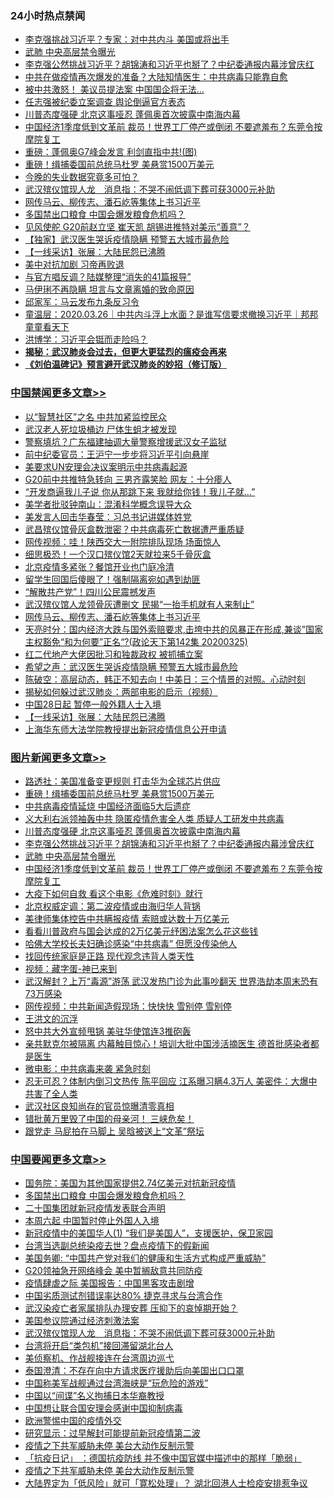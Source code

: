 <div class="catlist">
<h3>24小时热点禁闻</h3>
<ul>
<li><a href="https://github.com/fqnews/bnews/blob/master/cbnews/20200326/1300766.md">李克强挑战习近平？专家：对中共内斗 美国或将出手</a></li>
<li><a href="https://github.com/fqnews/bnews/blob/master/topimagenews/20200326/1300845.md">武肺 中央高层禁令曝光</a></li>
<li><a href="https://github.com/fqnews/bnews/blob/master/topimagenews/20200326/1300950.md">李克强公然挑战习近平？胡锦涛和习近平也掰了？中纪委通报内幕涉曾庆红</a></li>
<li><a href="https://github.com/fqnews/bnews/blob/master/cbnews/20200326/1300808.md">中共在做疫情再次爆发的准备？大陆知情医生：中共病毒只能靠自愈</a></li>
<li><a href="https://github.com/fqnews/bnews/blob/master/cnnews/20200326/1300798.md">被中共激怒！ 美议员提法案 中国国企将无法…</a></li>
<li><a href="https://github.com/fqnews/bnews/blob/master/ssgc/20200326/1300894.md">任志强被纪委立案调查  舆论倒逼官方表态</a></li>
<li><a href="https://github.com/fqnews/bnews/blob/master/topimagenews/20200326/1301004.md">川普态度强硬 北京这事哑忍 蓬佩奥首次披露中南海内幕</a></li>
<li><a href="https://github.com/fqnews/bnews/blob/master/topimagenews/20200326/1300837.md">中国经济1季度低到文革前 裁员！世界工厂停产或倒闭 不要遮羞布？东莞令按摩院复工</a></li>
<li><a href="https://github.com/fqnews/bnews/blob/master/cnnews/20200326/1300826.md">重磅：蓬佩奥G7峰会发言 利剑直指中共!(图)</a></li>
<li><a href="https://github.com/fqnews/bnews/blob/master/topimagenews/20200327/1301135.md">重磅！缉捕委国前总统马杜罗 美悬赏1500万美元</a></li>
<li><a href="https://github.com/fqnews/bnews/blob/master/finance/20200326/1300792.md">今晚的失业数据究竟多可怕？</a></li>
<li><a href="https://github.com/fqnews/bnews/blob/master/headline/20200327/1301023.md">武汉殡仪馆现人龙　消息指：不哭不闹低调下葬可获3000元补助</a></li>
<li><a href="https://github.com/fqnews/bnews/blob/master/cbnews/20200327/1301236.md">网传马云、柳传志、潘石屹等集体上书习近平</a></li>
<li><a href="https://github.com/fqnews/bnews/blob/master/headline/20200327/1301131.md">多国禁出口粮食 中国会爆发粮食危机吗？</a></li>
<li><a href="https://github.com/fqnews/bnews/blob/master/cbnews/20200326/1300849.md">见风使舵 G20前赵立坚 崔天凯 胡锡进推特对美示“善意”？</a></li>
<li><a href="https://github.com/fqnews/bnews/blob/master/comments/20200326/1301000.md">【独家】武汉医生哭诉疫情隐瞒 预警五大城市最危险</a></li>
<li><a href="https://github.com/fqnews/bnews/blob/master/cbnews/20200327/1301096.md">【一线采访】张展：大陆民怨已沸腾</a></li>
<li><a href="https://github.com/fqnews/bnews/blob/master/ssgc/20200326/1300942.md">美中对抗加剧 习帝再败退</a></li>
<li><a href="https://github.com/fqnews/bnews/blob/master/cbnews/20200326/1300817.md">与官方唱反调？陆媒整理“消失的41篇报导”</a></li>
<li><a href="https://github.com/fqnews/bnews/blob/master/yule/20200327/1301028.md">马伊琍不再隐瞒 坦言与文章离婚的致命原因</a></li>
<li><a href="https://github.com/fqnews/bnews/blob/master/bannedvideo/20200327/1301243.md">邱家军：马云发布九条反习令 </a></li>
<li><a href="https://github.com/fqnews/bnews/blob/master/taiwannews/20200326/1300916.md">童温层：2020.03.26｜中共内斗浮上水面？是谁写信要求撤换习近平｜邦邦童童看天下</a></li>
<li><a href="https://github.com/fqnews/bnews/blob/master/cbnews/20200326/1300773.md">洪博学：习近平会铤而走险吗？</a></li>
<li><b><a href="https://github.com/fqnews/bnews/blob/master/comments/20200211/1275071.md" target="_blank">揭秘：武汉肺炎会过去，但更大更猛烈的瘟疫会再来</a></b></li>
<li><b><a href="https://github.com/fqnews/bnews/blob/master/comments/20200207/1272816.md" target="_blank">《刘伯温碑记》预言避开武汉肺炎的妙招（修订版）</a></b></li>
</ul>
</div>

<div class="catlist">
<h3><a href="https://github.com/fqnews/bnews/blob/master/cbnews/" target="_blank">中国禁闻</a><span><a href="https://github.com/fqnews/bnews/blob/master/cbnews/" target="_blank" rel="nofollow">更多文章>></a></span></h3>
<ul>
<li><a href="https://github.com/fqnews/bnews/blob/master/cbnews/20200327/1301356.md" target="_blank">以“智慧社区”之名 中共加紧监控民众</a></li>
<li><a href="https://github.com/fqnews/bnews/blob/master/cbnews/20200327/1301334.md" target="_blank">武汉老人死垃圾桶边 尸体生蛆才被发现</a></li>
<li><a href="https://github.com/fqnews/bnews/blob/master/cbnews/20200327/1301302.md" target="_blank">警察填坑？广东福建抽调大量警察增援武汉女子监狱</a></li>
<li><a href="https://github.com/fqnews/bnews/blob/master/cbnews/20200327/1301301.md" target="_blank">前中纪委官员：王沪宁一步步将习近平引向悬崖</a></li>
<li><a href="https://github.com/fqnews/bnews/blob/master/cbnews/20200327/1301295.md" target="_blank">美要求UN安理会决议案明示中共病毒起源</a></li>
<li><a href="https://github.com/fqnews/bnews/blob/master/cbnews/20200327/1301294.md" target="_blank">G20前中共推特急转向 三男齐露笑脸 网友：十分瘆人</a></li>
<li><a href="https://github.com/fqnews/bnews/blob/master/cbnews/20200327/1301286.md" target="_blank">“开发商逼我儿子说 你从那跳下来 我就给你钱！我儿子就…”</a></li>
<li><a href="https://github.com/fqnews/bnews/blob/master/cbnews/20200327/1301280.md" target="_blank">美学者批驳钟南山：混淆科学概念误导大众</a></li>
<li><a href="https://github.com/fqnews/bnews/blob/master/cbnews/20200327/1301279.md" target="_blank">美发言人回击华春莹：习总书记讲媒体姓党</a></li>
<li><a href="https://github.com/fqnews/bnews/blob/master/cbnews/20200327/1301278.md" target="_blank">武昌殡仪馆骨灰盒数泄密？中共病毒死亡数据遭严重质疑</a></li>
<li><a href="https://github.com/fqnews/bnews/blob/master/cbnews/20200327/1301271.md" target="_blank">网传视频：哇！陕西交大一附院排队现场 场面惊人</a></li>
<li><a href="https://github.com/fqnews/bnews/blob/master/cbnews/20200327/1301261.md" target="_blank">细思极恐！一个汉口殡仪馆2天就拉来5千骨灰盒</a></li>
<li><a href="https://github.com/fqnews/bnews/blob/master/cbnews/20200327/1301260.md" target="_blank">北京疫情多紧张？餐馆开业也门庭冷清</a></li>
<li><a href="https://github.com/fqnews/bnews/blob/master/cbnews/20200327/1301259.md" target="_blank">留学生回国后傻眼了！强制隔离宛如遇到劫匪</a></li>
<li><a href="https://github.com/fqnews/bnews/blob/master/cbnews/20200327/1301253.md" target="_blank">“解散共产党”！四川公民震撼发声</a></li>
<li><a href="https://github.com/fqnews/bnews/blob/master/cbnews/20200327/1301252.md" target="_blank">武汉殡仪馆人龙领骨灰遭删文 民揭“一抬手机就有人来制止”</a></li>
<li><a href="https://github.com/fqnews/bnews/blob/master/cbnews/20200327/1301236.md" target="_blank">网传马云、柳传志、潘石屹等集体上书习近平</a></li>
<li><a href="https://github.com/fqnews/bnews/blob/master/cbnews/20200327/1301232.md" target="_blank">天亮时分：国内经济大跌与国外索赔要求,击垮中共的风暴正在形成,兼谈”国家主权豁免“和为何要”正名“?(政论天下第142集 20200325)</a></li>
<li><a href="https://github.com/fqnews/bnews/blob/master/cbnews/20200327/1301231.md" target="_blank">红二代地产大佬因批习和独裁政权 被抓捕立案</a></li>
<li><a href="https://github.com/fqnews/bnews/blob/master/cbnews/20200327/1301223.md" target="_blank">希望之声：武汉医生哭诉疫情隐瞒 预警五大城市最危险</a></li>
<li><a href="https://github.com/fqnews/bnews/blob/master/cbnews/20200327/1301209.md" target="_blank">陈破空：高层动态，韩正不知去向！中美日：三个情景的对照。心动时刻</a></li>
<li><a href="https://github.com/fqnews/bnews/blob/master/cbnews/20200327/1301108.md" target="_blank">揭秘如何躲过武汉肺炎：两部电影的启示（视频）</a></li>
<li><a href="https://github.com/fqnews/bnews/blob/master/cbnews/20200327/1301111.md" target="_blank">中国28日起 暂停一般外籍人士入境</a></li>
<li><a href="https://github.com/fqnews/bnews/blob/master/cbnews/20200327/1301096.md" target="_blank">【一线采访】张展：大陆民怨已沸腾</a></li>
<li><a href="https://github.com/fqnews/bnews/blob/master/cbnews/20200327/1301071.md" target="_blank">上海华东师大法学院教授提出新冠疫情信息公开申请</a></li>

</ul>
</div>
<div class="catlist">
<h3><a href="https://github.com/fqnews/bnews/blob/master/topimagenews/" target="_blank">图片新闻</a><span><a href="https://github.com/fqnews/bnews/blob/master/topimagenews/" target="_blank" rel="nofollow">更多文章>></a></span></h3>
<ul>
<li><a href="https://github.com/fqnews/bnews/blob/master/topimagenews/20200327/1301333.md" target="_blank">路透社：美国准备变更规则 打击华为全球芯片供应</a></li>
<li><a href="https://github.com/fqnews/bnews/blob/master/topimagenews/20200327/1301135.md" target="_blank">重磅！缉捕委国前总统马杜罗 美悬赏1500万美元</a></li>
<li><a href="https://github.com/fqnews/bnews/blob/master/topimagenews/20200327/1301103.md" target="_blank">中共病毒疫情延烧 中国经济面临5大后遗症</a></li>
<li><a href="https://github.com/fqnews/bnews/blob/master/topimagenews/20200327/1301090.md" target="_blank">义大利右派领袖轰中共 隐匿疫情危害全人类 质疑人工研发中共病毒</a></li>
<li><a href="https://github.com/fqnews/bnews/blob/master/topimagenews/20200326/1301004.md" target="_blank">川普态度强硬 北京这事哑忍 蓬佩奥首次披露中南海内幕</a></li>
<li><a href="https://github.com/fqnews/bnews/blob/master/topimagenews/20200326/1300950.md" target="_blank">李克强公然挑战习近平？胡锦涛和习近平也掰了？中纪委通报内幕涉曾庆红</a></li>
<li><a href="https://github.com/fqnews/bnews/blob/master/topimagenews/20200326/1300845.md" target="_blank">武肺 中央高层禁令曝光</a></li>
<li><a href="https://github.com/fqnews/bnews/blob/master/topimagenews/20200326/1300837.md" target="_blank">中国经济1季度低到文革前 裁员！世界工厂停产或倒闭 不要遮羞布？东莞令按摩院复工</a></li>
<li><a href="https://github.com/fqnews/bnews/blob/master/comments/20200326/1300394.md" target="_blank">大疫下如何自救 看这个电影《危难时刻》就行</a></li>
<li><a href="https://github.com/fqnews/bnews/blob/master/comments/20200326/1300617.md" target="_blank">北京权威定调：第二波疫情或由海归华人背锅</a></li>
<li><a href="https://github.com/fqnews/bnews/blob/master/comments/20200326/1300569.md" target="_blank">美律师集体控告中共瞒报疫情 索赔或达数十万亿美元</a></li>
<li><a href="https://github.com/fqnews/bnews/blob/master/comments/20200326/1300568.md" target="_blank">看看川普政府与国会达成的2万亿美元纾困法案怎么花这些钱</a></li>
<li><a href="https://github.com/fqnews/bnews/blob/master/comments/20200325/1300161.md" target="_blank">哈佛大学校长夫妇确诊感染“中共病毒” 但愿没传染他人</a></li>
<li><a href="https://github.com/fqnews/bnews/blob/master/comments/20200325/1300159.md" target="_blank">找回传统家庭是正路  现代观念违背人类天性</a></li>
<li><a href="https://github.com/fqnews/bnews/blob/master/comments/20200325/1299854.md" target="_blank">视频：藏字蛋-神已来到</a></li>
<li><a href="https://github.com/fqnews/bnews/blob/master/topimagenews/20200324/1299418.md" target="_blank">武汉解封？上万“毒源”游荡 武汉发热门诊为此事吵翻天 世界浩劫本周末恐有73万感染</a></li>
<li><a href="https://github.com/fqnews/bnews/blob/master/topimagenews/20200324/1299417.md" target="_blank">网传视频：中共新闻造假现场：快快快 雪别停 雪别停</a></li>
<li><a href="https://github.com/fqnews/bnews/blob/master/topimagenews/20200324/1299393.md" target="_blank">王洪文的沉浮</a></li>
<li><a href="https://github.com/fqnews/bnews/blob/master/topimagenews/20200324/1299011.md" target="_blank">怒中共大外宣频甩锅 美驻华使馆连3推砲轰</a></li>
<li><a href="https://github.com/fqnews/bnews/blob/master/topimagenews/20200323/1298960.md" target="_blank">亲共默克尔被隔离 内幕触目惊心！培训大批中国涉活摘医生 德首批感染者都是医生</a></li>
<li><a href="https://github.com/fqnews/bnews/blob/master/comments/20200323/1298854.md" target="_blank">微电影：中共病毒来袭 紧急时刻</a></li>
<li><a href="https://github.com/fqnews/bnews/blob/master/topimagenews/20200323/1298806.md" target="_blank">忍无可忍？体制内倒习文热传 陈平回应 江系曝习瞒4.3万人 美密件：大爆中共害了全人类</a></li>
<li><a href="https://github.com/fqnews/bnews/blob/master/topimagenews/20200323/1298798.md" target="_blank">武汉社区良知尚存的官员惊曝清零真相</a></li>
<li><a href="https://github.com/fqnews/bnews/blob/master/topimagenews/20200323/1298774.md" target="_blank">错批黄万里毁了中国的母亲河！ 三峡危矣！</a></li>
<li><a href="https://github.com/fqnews/bnews/blob/master/topimagenews/20200323/1298757.md" target="_blank">跟党走 马屁拍在马脚上 吴晗被送上“文革”祭坛</a></li>

</ul>
</div>
<div class="catlist">
<h3><a href="https://github.com/fqnews/bnews/blob/master/headline/" target="_blank">中国要闻</a><span><a href="https://github.com/fqnews/bnews/blob/master/headline/" target="_blank" rel="nofollow">更多文章>></a></span></h3>
<ul>
<li><a href="https://github.com/fqnews/bnews/blob/master/headline/20200327/1301267.md" target="_blank">国务院：美国为其他国家提供2.74亿美元对抗新冠疫情</a></li>
<li><a href="https://github.com/fqnews/bnews/blob/master/headline/20200327/1301131.md" target="_blank">多国禁出口粮食 中国会爆发粮食危机吗？</a></li>
<li><a href="https://github.com/fqnews/bnews/blob/master/headline/20200327/1301130.md" target="_blank">二十国集团就新冠疫情发表联合声明</a></li>
<li><a href="https://github.com/fqnews/bnews/blob/master/headline/20200327/1301129.md" target="_blank">本周六起 中国暂时停止外国人入境</a></li>
<li><a href="https://github.com/fqnews/bnews/blob/master/headline/20200327/1301115.md" target="_blank">新冠疫情中的美国华人(1) “我们是美国人”，支援医护，保卫家园</a></li>
<li><a href="https://github.com/fqnews/bnews/blob/master/headline/20200327/1301114.md" target="_blank">台湾当选副总统染疫去世？盘点疫情下的假新闻</a></li>
<li><a href="https://github.com/fqnews/bnews/blob/master/headline/20200327/1301099.md" target="_blank">美国务卿: “中国共产党对我们的健康和生活方式构成严重威胁”</a></li>
<li><a href="https://github.com/fqnews/bnews/blob/master/headline/20200327/1301098.md" target="_blank">G20领袖急开网络峰会  美中暂搁敌意共同防疫</a></li>
<li><a href="https://github.com/fqnews/bnews/blob/master/headline/20200327/1301092.md" target="_blank">疫情肆虐之际    美国报告：中国黑客攻击剧增</a></li>
<li><a href="https://github.com/fqnews/bnews/blob/master/headline/20200327/1301091.md" target="_blank">中国劣质测试剂错误率达80%  捷克寻求与台湾合作</a></li>
<li><a href="https://github.com/fqnews/bnews/blob/master/headline/20200327/1301084.md" target="_blank">武汉染疫亡者家属排队办理安葬 压抑下的哀悼期开始？</a></li>
<li><a href="https://github.com/fqnews/bnews/blob/master/headline/20200327/1301074.md" target="_blank">美国参议院通过经济刺激法案</a></li>
<li><a href="https://github.com/fqnews/bnews/blob/master/headline/20200327/1301023.md" target="_blank">武汉殡仪馆现人龙　消息指：不哭不闹低调下葬可获3000元补助</a></li>
<li><a href="https://github.com/fqnews/bnews/blob/master/headline/20200327/1301011.md" target="_blank">台湾将开启“类包机”接回滞留湖北台人</a></li>
<li><a href="https://github.com/fqnews/bnews/blob/master/headline/20200327/1301010.md" target="_blank">美侦察机、作战舰接连在台湾周边巡弋</a></li>
<li><a href="https://github.com/fqnews/bnews/blob/master/headline/20200326/1301005.md" target="_blank">泰国澄清：不存在向中方请求医疗援助后向美国出口口罩</a></li>
<li><a href="https://github.com/fqnews/bnews/blob/master/headline/20200326/1300989.md" target="_blank">中国称美军战舰通过台湾海峡是“玩危险的游戏”</a></li>
<li><a href="https://github.com/fqnews/bnews/blob/master/headline/20200326/1300986.md" target="_blank">中国以“间谍”名义拘捕日本华裔教授</a></li>
<li><a href="https://github.com/fqnews/bnews/blob/master/headline/20200326/1300985.md" target="_blank">中国想让联合国安理会感谢中国抑制病毒</a></li>
<li><a href="https://github.com/fqnews/bnews/blob/master/headline/20200326/1300984.md" target="_blank">欧洲警惕中国的疫情外交</a></li>
<li><a href="https://github.com/fqnews/bnews/blob/master/headline/20200326/1300983.md" target="_blank">研究显示：过早解封可能提前新冠疫情第二波</a></li>
<li><a href="https://github.com/fqnews/bnews/blob/master/headline/20200326/1300945.md" target="_blank">疫情之下共军威胁未停  美台大动作反制示警</a></li>
<li><a href="https://github.com/fqnews/bnews/blob/master/headline/20200326/1300944.md" target="_blank">「抗疫日记」 ：德国抗疫防线 并不像中国官媒中描述中的那样「脆弱」</a></li>
<li><a href="https://github.com/fqnews/bnews/blob/master/headline/20200326/1300931.md" target="_blank">疫情之下共军威胁未停    美台大动作反制示警</a></li>
<li><a href="https://github.com/fqnews/bnews/blob/master/headline/20200326/1300930.md" target="_blank">大陆界定为「低风险」就可「寛松处理」？   湖北回港人士检疫安排惹争议</a></li>

</ul>
</div>